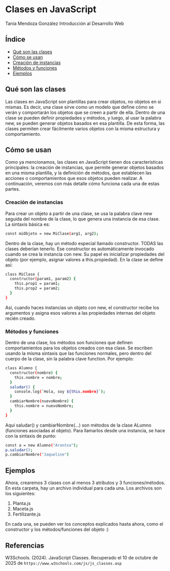 # Clases en JavaScript
Tania Mendoza González
Introducción al Desarrollo Web

## Índice
- [Qué son las clases](#que-son-las-clases)
- [Cómo se usan](#como-se-usan)
- [Creación de instancias](#creacion-de-instancias)
- [Métodos y funciones](#metodos-y-funciones)
- [Ejemplos](#ejemplos)

## Qué son las clases
Las clases en JavaScript son plantillas para crear objetos, no objetos en si mismas. Es decir, una clase sirve como un modelo que define cómo se verán y comportarán los objetos que se creen a partir de ella. Dentro de una clase se pueden definir propiedades y métodos, y luego, al usar la palabra new, se pueden generar objetos basados en esa plantilla. De esta forma, las clases permiten crear fácilmente varios objetos con la misma estructura y comportamiento.

## Cómo se usan
Como ya mencionamos, las clases en JavaScript tienen dos características principales: la creación de instancias, que permite generar objetos basados en una misma plantilla, y la definición de métodos, que establecen las acciones o comportamientos que esos objetos pueden realizar. A continuación, veremos con más detalle cómo funciona cada una de estas partes.

### Creación de instancias
Para crear un objeto a partir de una clase, se usa la palabra clave new seguida del nombre de la clase, lo que genera una instancia de esa clase. La sintaxis básica es:
```bash
const miObjeto = new MiClase(arg1, arg2);
```

Dentro de la clase, hay un método especial llamado constructor. TODAS las clases deberían tenerlo. Ese constructor es automáticamente invocado cuando se crea la instancia con new. Su papel es inicializar propiedades del objeto (por ejemplo, asignar valores a this.propiedad). 
En la clase se define así:

```bash
class MiClase {
  constructor(param1, param2) {
    this.prop1 = param1;
    this.prop2 = param2;
  }
}
```

Así, cuando haces instancias un objeto con new, el constructor recibe los argumentos y asigna esos valores a las propiedades internas del objeto recién creado.


### Métodos y funciones
Dentro de una clase, los métodos son funciones que definen comportamientos para los objetos creados con esa clase. Se escriben usando la misma sintaxis que las funciones normales, pero dentro del cuerpo de la clase, sin la palabra clave function. Por ejemplo:

```bash
class Alumno {
  constructor(nombre) {
    this.nombre = nombre;
  }
  saludar() {
    console.log(`Hola, soy ${this.nombre}`);
  }
  cambiarNombre(nuevoNombre) {
    this.nombre = nuevoNombre;
  }
}
```

Aquí saludar() y cambiarNombre(...) son métodos de la clase ALumno (funciones asociadas al objeto). Para llamarlos desde una instancia, se hace con la sintaxis de punto:
```bash
const a = new Alumno("Arantxa");
p.saludar();
p.cambiarNombre("Jaqueline")

```
## Ejemplos
Ahora, crearemos 3 clases con al menos 3 atributos y 3 funciones/métodos. En esta carpeta, hay un archivo individual para cada una. Los archivos son los siguientes:

1. Planta.js
2. Maceta.js
3. Fertilizante.js

En cada una, se pueden ver los conceptos explicados hasta ahora, como el constructor y los métodos/funciones del objeto :)


## Referencias
W3Schools. (2024). JavaScript Classes. Recuperado el 10 de octubre de 2025 de `https://www.w3schools.com/js/js_classes.asp`